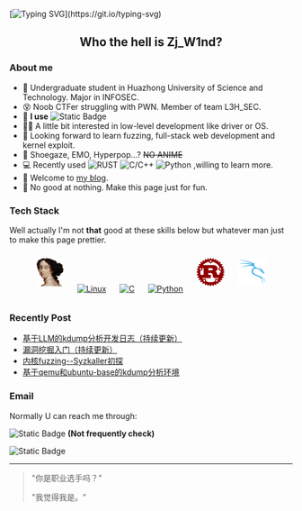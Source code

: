 [![Typing SVG](https://readme-typing-svg.demolab.com?font=Fira+Code&weight=500&size=30&duration=4000&pause=703&color=B3E0AFFF&background=CECECE00&center=true&vCenter=true&width=1000&lines=Choose+a+fucking+big+television.;Choose+life.)](https://git.io/typing-svg)
<!--EBFFE0-->
## <div align="center"> Who the hell is Zj_W1nd? </div>

### About me

- :school: Undergraduate student in Huazhong University of Science and Technology. Major in INFOSEC.
- :dizzy_face: Noob CTFer struggling with PWN. Member of team L3H_SEC.
- :ninja: **I use** ![Static Badge](https://img.shields.io/badge/Arch-blue?style=flat&logo=archlinux&logoColor=white&logoSize=auto)
- :technologist: A little bit interested in low-level development like driver or OS.
- :dart: Looking forward to learn fuzzing, full-stack web development and kernel exploit.
- :guitar: Shoegaze, EMO, Hyperpop...? ~~NO ANIME~~
- :computer: Recently used ![RUST](https://img.shields.io/badge/Rust-red?style=flat&logo=Rust&logoColor=white&logoSize=auto)  ![C/C++](https://img.shields.io/badge/C%2FC%2B%2B-blue?style=flat&logo=C&logoColor=white&logoSize=auto)  ![Python](https://img.shields.io/badge/Python-grey?style=flat&logo=python&logoColor=white&logoSize=auto) ,willing to learn more.
- :notebook: Welcome to [my blog](https://zjw1nd.github.io).
- :clown_face: No good at nothing. Make this page just for fun.


### Tech Stack
Well actually I'm not **that** good at these skills below but whatever man just to make this page prettier.
<div align="center">  
<a href="https://hex-rays.com/ida-pro" target="_blank"><img style="margin: 10px" src="/images/IDA.png" alt="Rust" height="50" /></a>  
<a href="https://www.linux.org/" target="_blank"><img style="margin: 10px" src="https://profilinator.rishav.dev/skills-assets/linux-original.svg" alt="Linux" height="50" /></a>  
<a href="https://www.cprogramming.com/" target="_blank"><img style="margin: 10px" src="https://profilinator.rishav.dev/skills-assets/c-original.svg" alt="C" height="50" /></a>  
<a href="https://www.python.org/" target="_blank"><img style="margin: 10px" src="https://profilinator.rishav.dev/skills-assets/python-original.svg" alt="Python" height="50" /></a>  
<a href="https://www.rust-lang.org/" target="_blank"><img style="margin: 10px" src="/images/rust.png" alt="Rust" height="50" /></a> 
<a href="https" target="_blank"><img style="margin: 10px" src="/images/kali.png" alt="Rust" height="50" /></a>
</div>

### Recently Post
<!-- BLOG-POST-LIST:START -->
- [基于LLM的kdump分析开发日志（持续更新）](https://zjw1nd.github.io/2025/04/05/%E5%9F%BA%E4%BA%8ELLM%E7%9A%84kdump%E5%88%86%E6%9E%90%E5%BC%80%E5%8F%91%E6%97%A5%E5%BF%97%EF%BC%88%E6%8C%81%E7%BB%AD%E6%9B%B4%E6%96%B0%EF%BC%89/)
- [漏洞挖掘入门（持续更新）](https://zjw1nd.github.io/2025/03/28/SRC%E4%B8%8E%E6%BC%8F%E6%B4%9E%E6%8C%96%E6%8E%98%E5%85%A5%E9%97%A8%EF%BC%88%E6%8C%81%E7%BB%AD%E6%9B%B4%E6%96%B0%EF%BC%89/)
- [内核fuzzing--Syzkaller初探](https://zjw1nd.github.io/2025/03/24/%E5%86%85%E6%A0%B8fuzzing-Syzkaller%E5%88%9D%E6%8E%A2/)
- [基于qemu和ubuntu-base的kdump分析环境](https://zjw1nd.github.io/2025/03/21/%E5%9F%BA%E4%BA%8Eqemu%E5%92%8Cubuntu-base%E7%9A%84kdump%E5%88%86%E6%9E%90%E7%8E%AF%E5%A2%83/)
<!-- BLOG-POST-LIST:END -->

### Email
Normally U can reach me through:

<img alt="Static Badge" src="https://img.shields.io/badge/gmail-red?style=plastic&logo=Gmail&logoColor=white&logoSize=auto&link=zjl3061687415%40gmail.com"> **(Not frequently check)**

<img alt="Static Badge" src="https://img.shields.io/badge/QQmail-blue?style=plastic&logo=mailbox.org&logoColor=white&logoSize=auto&link=zj_w1nd%40qq.com">

***
> "你是职业选手吗？"
> 
> "我觉得我是。"

<!--
**ZjW1nd/ZjW1nd** is a ✨ _special_ ✨ repository because its `README.md` (this file) appears on your GitHub profile.

Here are some ideas to get you started:

- 🔭 I’m currently working on ...
- 🌱 I’m currently learning ...
- 👯 I’m looking to collaborate on ...
- 🤔 I’m looking for help with ...
- 💬 Ask me about ...
- 📫 How to reach me: ...
- 😄 Pronouns: ...
- ⚡ Fun fact: ...
-->
